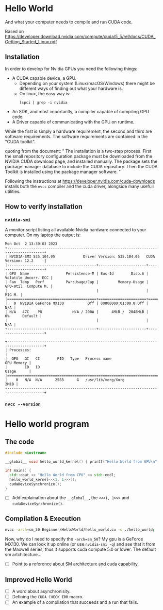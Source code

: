 # Hello World
And what your computer needs to compile and run CUDA code.


Based on https://developer.download.nvidia.com/compute/cuda/5_5/rel/docs/CUDA_Getting_Started_Linux.pdf
## Installation
In order to develop for Nvidia GPUs you need the following things:
- A CUDA capable device, a GPU. 
  - Depending on your system (Linux/macOS/Windows) there might be different ways of finding out what your hardware is.
  - On linux, the easy way is:
    ```
    lspci | grep -i nvidia
    ``` 
- An SDK, and most importantly, a compiler capable of compiling GPU code.
- A Driver capable of communicating with the GPU on runtime.
 

While the first is simply a hardware requirement, the second and third are software requirements. The software requirements are contained in the "CUDA toolkit". 


quoting from the document:
"
The installation is a two-step process. First the small repository configuration package must be downloaded from the NVIDIA CUDA download page, and installed manually. The package sets the package manager database to include the CUDA repository. Then the CUDA Toolkit is installed using the package manager software.
"

Following the instructions at https://developer.nvidia.com/cuda-downloads installs both the `nvcc` compiler and the cuda driver, alongside many usefull utilities. 

## How to verify installation

### `nvidia-smi`
A monitor script listing all available Nvidia hardware connected to your computer. On my laptop the output is:

```
Mon Oct  2 13:30:03 2023       
+---------------------------------------------------------------------------------------+
| NVIDIA-SMI 535.104.05             Driver Version: 535.104.05   CUDA Version: 12.2     |
|-----------------------------------------+----------------------+----------------------+
| GPU  Name                 Persistence-M | Bus-Id        Disp.A | Volatile Uncorr. ECC |
| Fan  Temp   Perf          Pwr:Usage/Cap |         Memory-Usage | GPU-Util  Compute M. |
|                                         |                      |               MIG M. |
|=========================================+======================+======================|
|   0  NVIDIA GeForce MX130           Off | 00000000:01:00.0 Off |                  N/A |
| N/A   47C    P8              N/A / 200W |      4MiB /  2048MiB |      0%      Default |
|                                         |                      |                  N/A |
+-----------------------------------------+----------------------+----------------------+
                                                                                         
+---------------------------------------------------------------------------------------+
| Processes:                                                                            |
|  GPU   GI   CI        PID   Type   Process name                            GPU Memory |
|        ID   ID                                                             Usage      |
|=======================================================================================|
|    0   N/A  N/A      2583      G   /usr/lib/xorg/Xorg                            2MiB |
+---------------------------------------------------------------------------------------+
```

### `nvcc --version`

# Hello world program

## The code
```cpp
#include <iostream>

__global__ void hello_world_kernel() { printf("Hello World from GPU\n"); }

int main() {
  std::cout << "Hello World from CPU" << std::endl;
  hello_world_kernel<<<1, 1>>>();
  cudaDeviceSynchronize();
}
```

- [ ] Add explaination about the `__global__`, the  `<<<1, 1>>>` and `cudaDeviceSynchronize()`.
## Compilation & Execution

```bash
nvcc -arch=sm_50 Beginner/HelloWorld/hello_world.cu -o ./hello_world; ./hello_world 
```

Now, why do I need to specify the `-arch=sm_50`?
My gpu is a GeForce MX130. We can look it up online (or use `nvidia-smi -q`) and see that it from the Maxwell series, thus it supports cuda compute 5.0 or lower. The default sm artchitecture...
- [ ] Point to a reference about SM architecture and cuda capability. 

## Improved Hello World
- [ ] A word about asynchronisity.
- [ ] Defining the `CUDA_CHECK_ERR` macro.
- [ ] An example of a compilation that succeeds and a run that fails.